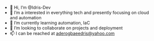 - 👋 Hi, I’m @Idris-Dev
- 👀 I’m a interested in everything tech and presently focusing on cloud and automation
- 🌱 I’m currently learning automation, IaC
- 💞️ I’m looking to collaborate on projects and deployment
- 📫 I can be reached at aderogbaeedris@yahoo.com

<!---
Idris-Dev/Idris-Dev is a ✨ special ✨ repository because its `README.md` (this file) appears on your GitHub profile.
You can click the Preview link to take a look at your changes.
--->
